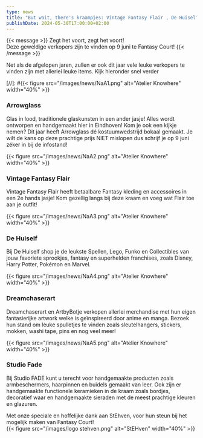 ```yaml
--- 
type: news 
title: "But wait, there's kraampjes: Vintage Fantasy Flair , De Huiself, Dreamchaser Art, ArrowGlass , Studio FADE." 
publishDate: 2024-05-30T17:00:00+02:00 
--- 
```


{{< message >}}
Zegt het voort, zegt het voort!\
Deze geweldige verkopers zijn te vinden op 9 juni te Fantasy Court! 
{{< /message >}}

Net als de afgelopen jaren, zullen er ook dit jaar vele leuke verkopers te vinden zijn met allerlei leuke items. Kijk hieronder snel verder

[//]: #{{< figure src="/images/news/NaA1.png" alt="Atelier Knowhere" width="40%" >}}

### Arrowglass ###
Glas in lood, traditionele glaskunsten in een ander jasje! Alles wordt ontworpen en handgemaakt hier in Eindhoven! Kom je ook een kijkje nemen? Dit jaar heeft Arrowglass dé kostuumwedstrijd bokaal gemaakt. Je wilt de kans op deze prachtige prijs NIET mislopen dus schrijf je op 9 juni zéker in bij de infostand! 

{{< figure src="/images/news/NaA2.png" alt="Atelier Knowhere" width="40%" >}}
### Vintage Fantasy Flair ###
Vintage Fantasy Flair heeft betaalbare Fantasy kleding en accessoires in een 2e hands jasje! Kom gezellig langs bij deze kraam en voeg wat Flair toe aan je outfit!

{{< figure src="/images/news/NaA3.png" alt="Atelier Knowhere" width="40%" >}}
### De Huiself ###
Bij De Huiself shop je de leukste Spellen, Lego, Funko en Collectibles van jouw favoriete sprookjes, fantasy en superhelden franchises, zoals Disney, Harry Potter, Pokémon en Marvel.

{{< figure src="/images/news/NaA4.png" alt="Atelier Knowhere" width="40%" >}}
### Dreamchaserart ###
Dreamchaserart en ArtbyBotje verkopen allerlei merchandise met hun eigen fantasierijke artwork welke is geïnspireerd door anime en manga. Bezoek hun stand om leuke spulletjes te vinden zoals sleutelhangers, stickers, mokken, washi tape, pins en nog veel meer!

{{< figure src="/images/news/NaA5.png" alt="Atelier Knowhere" width="40%" >}}
### Studio Fade ###
Bij Studio FADE kunt u terecht voor handgemaakte producten zoals armbeschermers, haarpinnen en buidels gemaakt van leer. Ook zijn er handgemaakte functionele keramieken in de kraam zoals bordjes, decoratief waar en handgemaakte sieraden met de meest prachtige kleuren en glazuren.

Met onze speciale en hoffelijke dank aan StEhven, voor hun steun bij het mogelijk maken van Fantasy Court!\
{{< figure src="/images/logo stehven.png" alt="StEHven" width="40%" >}}